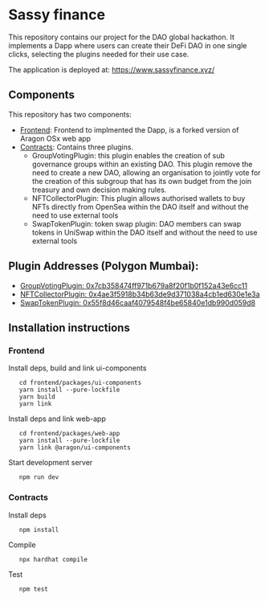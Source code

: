 # Sassy finance
This repository contains our project for the DAO global hackathon. It implements a Dapp where users can create their DeFi DAO in one single clicks, selecting the plugins needed for their use case.

The application is deployed at: https://www.sassyfinance.xyz/

## Components

This repository has two components:
- [Frontend](./frontend): Frontend to implmented the Dapp, is a forked version of Aragon OSx web app
- [Contracts](./contracts): Contains three plugins. 
  - GroupVotingPlugin: this plugin enables the creation of sub governance groups within an existing DAO. This plugin remove the need to create a new DAO, allowing an organisation to jointly vote for the creation of this subgroup that has its own budget from the join treasury and own decision making rules. 
  - NFTCollectorPlugin: This plugin allows authorised wallets to buy NFTs directly from OpenSea within the DAO itself and without the need to use external tools
  - SwapTokenPlugin: token swap plugin: DAO members can swap tokens in UniSwap within the DAO itself and without the need to use external tools

## Plugin Addresses (Polygon Mumbai):
- [GroupVotingPlugin: 0x7cb358474ff971b679a8f20f1b0f152a43e6cc11](https://mumbai.polygonscan.com/address/0x7cb358474ff971b679a8f20f1b0f152a43e6cc11)
- [NFTCollectorPlugin: 0x4ae3f5918b34b63de9d371038a4cb1ed630e1e3a](https://mumbai.polygonscan.com/address/0x4ae3f5918b34b63de9d371038a4cb1ed630e1e3a)
- [SwapTokenPlugin: 0x55f8d46caaf4079548f4be65840e1db990d059d8](https://mumbai.polygonscan.com/address/0x55f8d46caaf4079548f4be65840e1db990d059d8)


## Installation instructions

### Frontend

 Install deps, build and link ui-components
 ```
    cd frontend/packages/ui-components
    yarn install --pure-lockfile
    yarn build
    yarn link
 ```
 
 Install deps and link web-app
 ```
    cd frontend/packages/web-app
    yarn install --pure-lockfile
    yarn link @aragon/ui-components
 ```

 Start development server
 ```
    npm run dev
````

### Contracts

 Install deps
 ```
    npm install 
 ```

  Compile
 ```
    npx hardhat compile
 ```

   Test
 ```
    npm test
 ```